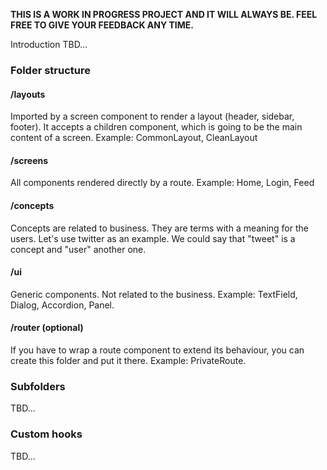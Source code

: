 **THIS IS A WORK IN PROGRESS PROJECT AND IT WILL ALWAYS BE. FEEL FREE TO GIVE YOUR FEEDBACK ANY TIME.**

Introduction TBD...

### Folder structure

#### /layouts

Imported by a screen component to render a layout (header, sidebar, footer). It accepts a children component, which is going to be the main content of a screen. Example: CommonLayout, CleanLayout

#### /screens

All components rendered directly by a route. Example: Home, Login, Feed

#### /concepts

Concepts are related to business. They are terms with a meaning for the users. Let's use twitter as an example. We could say that "tweet" is a concept and "user" another one.

#### /ui

Generic components. Not related to the business. Example: TextField, Dialog, Accordion, Panel.

#### /router (optional)

If you have to wrap a route component to extend its behaviour, you can create this folder and put it there. Example: PrivateRoute.

### Subfolders

TBD...

### Custom hooks

TBD...
